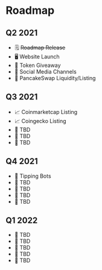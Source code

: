 <h1 id="roadmap">Roadmap</h1>
  <div class="roadmapContainer">
    <div class="roadmapElement">
      <h2>Q2 2021</h2>
      <ul>
        <li>🗒️ <s>Roadmap Release</s></li>
        <li>🖥️ Website Launch</li>
        <li>🎁 Token Giveaway</li>
        <li>📱 Social Media Channels</li>
        <li>🥞 PancakeSwap Liquidity/Listing</li>
      </ul>
    </div>
    <div class="roadmapElement">
      <h2>Q3 2021</h2>
      <ul>
        <li>📈 Coinmarketcap Listing</li>
        <li>📈 Coingecko Listing</li>
        <li>🙊 TBD</li>
        <li>🙊 TBD</li>
        <li>🙊 TBD</li>
      </ul>
    </div>
    <div class="roadmapElement">
      <h2>Q4 2021</h2>
      <ul>
        <li>🤖 Tipping Bots</li>
        <li>🙊 TBD</li>
        <li>🙊 TBD</li>
        <li>🙊 TBD</li>
        <li>🙊 TBD</li>
      </ul>
    </div>
    <div class="roadmapElement">
      <h2>Q1 2022</h2>
      <ul>
        <li>🙊 TBD</li>
        <li>🙊 TBD</li>
        <li>🙊 TBD</li>
        <li>🙊 TBD</li>
        <li>🙊 TBD</li>
      </ul>
    </div>
  </div>
